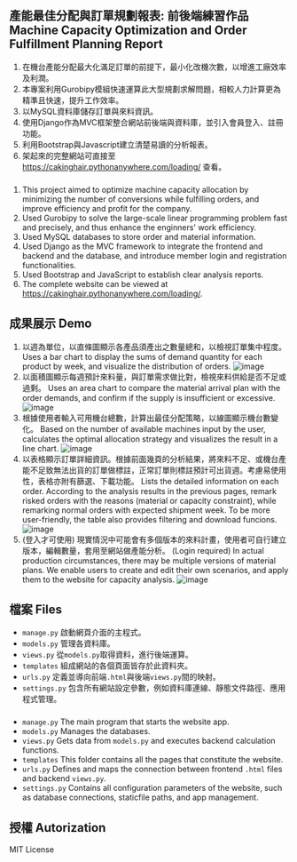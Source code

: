 ## 產能最佳分配與訂單規劃報表: 前後端練習作品 Machine Capacity Optimization and Order Fulfillment Planning Report
1. 在機台產能分配最大化滿足訂單的前提下，最小化改機次數，以增進工廠效率及利潤。
2. 本專案利用Gurobipy模組快速運算此大型規劃求解問題，相較人力計算更為精準且快速，提升工作效率。
3. 以MySQL資料庫儲存訂單與來料資訊。
4. 使用Django作為MVC框架整合網站前後端與資料庫，並引入會員登入、註冊功能。
5. 利用Bootstrap與Javascript建立清楚易讀的分析報表。
6. 架起來的完整網站可直接至 https://cakinghair.pythonanywhere.com/loading/ 查看。
###
1. This project aimed to optimize machine capacity allocation by minimizing the number of conversions while fulfilling orders, and improve efficiency and profit for the company.
2. Used Gurobipy to solve the large-scale linear programming problem fast and precisely, and thus enhance the enginners' work efficiency.
3. Used MySQL databases to store order and material information.
4. Used Django as the MVC framework to integrate the frontend and backend and the database, and introduce member login and registration functionalities.
5. Used Bootstrap and JavaScript to establish clear analysis reports.
6. The complete website can be viewed at https://cakinghair.pythonanywhere.com/loading/.
## 成果展示 Demo
1. 以週為單位，以直條圖顯示各產品須產出之數量總和，以檢視訂單集中程度。 Uses a bar chart to display the sums of demand quantity for each product by week, and visualize the distribution of orders.
![image](https://github.com/user-attachments/assets/634b9252-0717-48c6-995f-24dc48224549)
2. 以面積圖顯示每週預計來料量，與訂單需求做比對，檢視來料供給是否不足或過剩。 Uses an area chart to compare the material arrival plan with the order demands, and confirm if the supply is insufficient or excessive.
![image](https://github.com/user-attachments/assets/aeae7897-9e35-489d-87d5-7cbbf0787552)
3. 根據使用者輸入可用機台總數，計算出最佳分配策略，以線圖顯示機台數變化。 Based on the number of available machines input by the user, calculates the optimal allocation strategy and visualizes the result in a line chart.
![image](https://github.com/user-attachments/assets/e6520115-c6b6-41d5-877f-14cd2f618b0b)
4. 以表格顯示訂單詳細資訊。根據前面幾頁的分析結果，將來料不足、或機台產能不足致無法出貨的訂單做標註，正常訂單則標註預計可出貨週。考慮易使用性，表格亦附有篩選、下載功能。 Lists the detailed information on each order. According to the analysis results in the previous pages, remark risked orders with the reasons (material or capacity constraint), while remarking normal orders with expected shipment week. To be more user-friendly, the table also provides filtering and download funcions.
![image](https://github.com/user-attachments/assets/9e790be5-4120-4314-9dca-7b2f166cdd28)
5. (登入才可使用) 現實情況中可能會有多個版本的來料計畫，使用者可自行建立版本，編輯數量，套用至網站做產能分析。 (Login required) In actual production circumstances, there may be multiple versions of material plans. We enable users to create and edit their own scenarios, and apply them to the website for capacity analysis.
![image](https://github.com/user-attachments/assets/e8ec4d88-0079-4cd0-81b1-be0180e89e06)
## 檔案 Files
* `manage.py` 啟動網頁介面的主程式。
* `models.py` 管理各資料庫。
* `views.py` 從`models.py`取得資料，進行後端運算。
* `templates` 組成網站的各個頁面皆存於此資料夾。
* `urls.py` 定義並導向前端`.html`與後端`views.py`間的映射。
* `settings.py` 包含所有網站設定參數，例如資料庫連線、靜態文件路徑、應用程式管理。
###
* `manage.py` The main program that starts the website app.
* `models.py` Manages the databases.
* `views.py` Gets data from `models.py` and executes backend calculation functions.
* `templates` This folder contains all the pages that constitute the website.
* `urls.py` Defines and maps the connection between frontend `.html` files and backend `views.py`.
* `settings.py` Contains all configuration parameters of the website, such as database connections, staticfile paths, and app management.
## 授權 Autorization
MIT License
